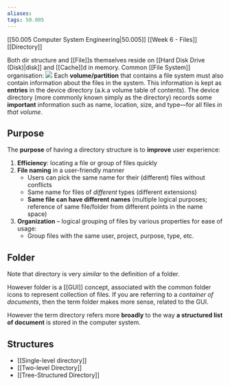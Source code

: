 ```yaml
---
aliases:
tags: 50.005
---
```

[[50.005 Computer System Engineering|50.005]]
[[Week 6 - Files]]
[[Directory]]

Both dir structure and [[File]]s themselves reside on [[Hard Disk Drive (Disk)|disk]] and [[Cache]]d in memory.
Common [[File System]] organisation:
![](https://natalieagus.github.io/50005/assets/images/week6/6.png)
Each **volume/partition** that contains a file system must also contain information about the files in the system. This information is kept as **entries** in the device directory (a.k.a volume table of contents). The device directory (more commonly known simply as the directory) records some **important** information such as name, location, size, and type—for all files _in that volume_.

## Purpose
The **purpose** of having a directory structure is to **improve** user experience:

1.  **Efficiency**: locating a file or group of files quickly
2.  **File naming** in a user-friendly manner
    -   Users can pick the same name for their (different) files without conflicts
    -   Same name for files of _different_ types (different extensions)
    -   **Same file can have different names** (multiple logical purposes; reference of same file/folder from different points in the name space)
3.  **Organization** – logical grouping of files by various properties for ease of usage:
    -   Group files with the same user, project, purpose, type, etc.

## Folder
Note that directory is very _similar_ to the definition of a folder.

However folder is a [[GUI]] concept, associated with the common folder icons to represent collection of files. If you are referring to a _container of documents_, then the term folder makes more sense, related to the GUI.

However the term directory refers more **broadly** to the way **a structured list of document** is stored in the computer system.

## Structures
- [[Single-level directory]]
- [[Two-level Directory]]
- [[Tree-Structured Directory]]